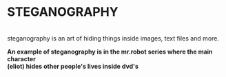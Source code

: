 # STEGANOGRAPHY
<br>
steganography is an art of hiding things inside images, text files and more.

**An example of steganography is in the mr.robot series where the main character<br>
(eliot) hides other people's lives inside dvd's**
